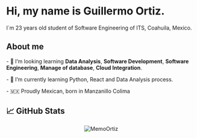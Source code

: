 <h1>Hi, my name is Guillermo Ortiz.</h1>


I´m 23 years old student of Software Engineering of ITS, Coahuila, Mexico.

<h2> About me</h2>
    
<div>
<p>- 👀 I’m looking learning <b>Data Analysis</b>, <b>Software Development</b>, <b>Software Engineering</b>,  <b>Manage of database</b>, <b>Cloud Integration</b>.</p>
<p>- 🌱 I’m currently learning Python, React and Data Analysis process. </p>
<p> - 🇲🇽 Proudly Mexican, born in Manzanillo Colima</p>
</div>
<!---
MemoOrtiz/MemoOrtiz is a ✨ special ✨ repository because its `README.md` (this file) appears on your GitHub profile.
You can click the Preview link to take a look at your changes.
--->

## 📈 GitHub Stats

<div align="center"">
   
 <p><img align="center" src="https://github-readme-stats.vercel.app/api/top-langs?username=MemoOrtiz&show_icons=true&locale=en&layout=compact" alt="MemoOrtiz" /></p>
 
